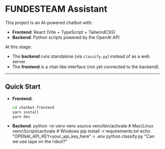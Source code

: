 # FUNDESTEAM Assistant

This project is an AI-powered chatbot with:

- **Frontend**: React (Vite + TypeScript + TailwindCSS)  
- **Backend**: Python scripts powered by the OpenAI API  

At this stage:  
- The **backend** runs standalone (via `classify.py`) instead of as a web server.  
- The **frontend** is a chat-like interface (not yet connected to the backend).  

---

##  Quick Start

- **Frontend**:  
  ```bash
  cd chatbot-frontend
  yarn install
  yarn dev

- **Backend**:
python -m venv venv
source venv/bin/activate   # Mac/Linux
venv\Scripts\activate      # Windows
pip install -r requirements.txt
echo "OPENAI_API_KEY=your_api_key_here" > .env
python classify.py "Can we use tape on the robot?"

